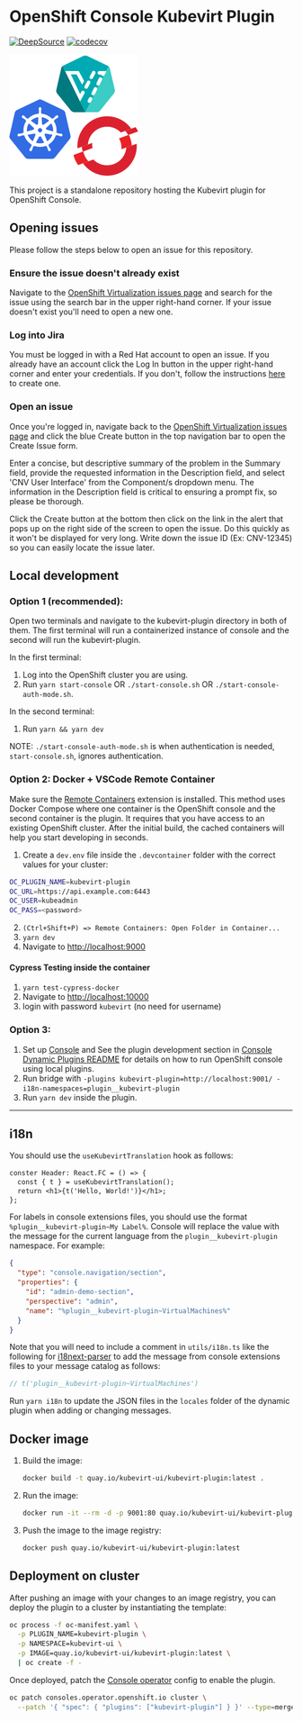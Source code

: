 # OpenShift Console Kubevirt Plugin

[![DeepSource](https://deepsource.io/gh/kubevirt-ui/kubevirt-plugin.svg/?label=active+issues&show_trend=true&token=EL0lOflk4suZx1hYxP2bbqPP)](https://deepsource.io/gh/kubevirt-ui/kubevirt-plugin/?ref=repository-badge)
[![codecov](https://codecov.io/gh/kubevirt-ui/kubevirt-plugin/branch/main/graph/badge.svg?token=W9I1PI7C4O)](https://codecov.io/gh/kubevirt-ui/kubevirt-plugin)

![alt kubevirt ui logos](https://raw.githubusercontent.com/kubevirt-ui/kubevirt-plugin/main/images/logos.png)

This project is a standalone repository hosting the Kubevirt plugin
for OpenShift Console.

## Opening issues

Please follow the steps below to open an issue for this repository.

### Ensure the issue doesn't already exist

Navigate to the [OpenShift Virtualization issues page](https://issues.redhat.com/projects/CNV/issues) and search for the issue using the search bar in the upper right-hand corner. If your issue doesn't exist you'll need to open a new one.

### Log into Jira

You must be logged in with a Red Hat account to open an issue. If you already have an account click the Log In button in the upper right-hand corner and enter your credentials. If you don't, follow the instructions [here](https://access.redhat.com/articles/5832311) to create one.

### Open an issue

Once you're logged in, navigate back to the [OpenShift Virtualization issues page](https://issues.redhat.com/projects/CNV/issues) and click the blue Create button in the top navigation bar to open the Create Issue form.

Enter a concise, but descriptive summary of the problem in the Summary field, provide the requested information in the Description field, and select 'CNV User Interface' from the Component/s dropdown menu. The information in the Description field is critical to ensuring a prompt fix, so please be thorough.

Click the Create button at the bottom then click on the link in the alert that pops up on the right side of the screen to open the issue. Do this quickly as it won't be displayed for very long. Write down the issue ID (Ex: CNV-12345) so you can easily locate the issue later.

## Local development

### Option 1 (recommended):

Open two terminals and navigate to the kubevirt-plugin directory in both of them. The first terminal will run a containerized instance of console and the second will run the kubevirt-plugin.

In the first terminal:

1. Log into the OpenShift cluster you are using.
2. Run `yarn start-console` OR `./start-console.sh` OR `./start-console-auth-mode.sh`.

In the second terminal:

1. Run `yarn && yarn dev`

NOTE: `./start-console-auth-mode.sh` is when authentication is needed, `start-console.sh`, ignores authentication.

### Option 2: Docker + VSCode Remote Container

Make sure the [Remote Containers](https://marketplace.visualstudio.com/items?itemName=ms-vscode-remote.remote-containers)
extension is installed. This method uses Docker Compose where one container is
the OpenShift console and the second container is the plugin. It requires that
you have access to an existing OpenShift cluster. After the initial build, the
cached containers will help you start developing in seconds.

1. Create a `dev.env` file inside the `.devcontainer` folder with the correct values for your cluster:

```bash
OC_PLUGIN_NAME=kubevirt-plugin
OC_URL=https://api.example.com:6443
OC_USER=kubeadmin
OC_PASS=<password>
```

2. `(Ctrl+Shift+P) => Remote Containers: Open Folder in Container...`
3. `yarn dev`
4. Navigate to <http://localhost:9000>

#### Cypress Testing inside the container

1. `yarn test-cypress-docker`
2. Navigate to <http://localhost:10000>
3. login with password `kubevirt` (no need for username)

### Option 3:

1. Set up [Console](https://github.com/openshift/console) and See the plugin development section in [Console Dynamic Plugins README](https://github.com/openshift/console/blob/master/frontend/packages/console-dynamic-plugin-sdk/README.md) for details on how to run OpenShift console using local plugins.
2. Run bridge with `-plugins kubevirt-plugin=http://localhost:9001/ -i18n-namespaces=plugin__kubevirt-plugin`
3. Run `yarn dev` inside the plugin.

---

## i18n

You should use the `useKubevirtTranslation` hook as follows:

```tsx
conster Header: React.FC = () => {
  const { t } = useKubevirtTranslation();
  return <h1>{t('Hello, World!')}</h1>;
};
```

For labels in console extensions files, you should use the format
`%plugin__kubevirt-plugin~My Label%`. Console will replace the value with
the message for the current language from the `plugin__kubevirt-plugin`
namespace. For example:

```json
{
  "type": "console.navigation/section",
  "properties": {
    "id": "admin-demo-section",
    "perspective": "admin",
    "name": "%plugin__kubevirt-plugin~VirtualMachines%"
  }
}
```

Note that you will need to include a comment in `utils/i18n.ts` like the
following for [i18next-parser](https://github.com/i18next/i18next-parser) to
add the message from console extensions files to your message catalog as follows:

```ts
// t('plugin__kubevirt-plugin~VirtualMachines')
```

Run `yarn i18n` to update the JSON files in the `locales` folder of the
dynamic plugin when adding or changing messages.

## Docker image

1. Build the image:
   ```sh
   docker build -t quay.io/kubevirt-ui/kubevirt-plugin:latest .
   ```
2. Run the image:
   ```sh
   docker run -it --rm -d -p 9001:80 quay.io/kubevirt-ui/kubevirt-plugin:latest
   ```
3. Push the image to the image registry:
   ```sh
   docker push quay.io/kubevirt-ui/kubevirt-plugin:latest
   ```

## Deployment on cluster

After pushing an image with your changes to an image registry, you can deploy
the plugin to a cluster by instantiating the template:

```sh
oc process -f oc-manifest.yaml \
  -p PLUGIN_NAME=kubevirt-plugin \
  -p NAMESPACE=kubevirt-ui \
  -p IMAGE=quay.io/kubevirt-ui/kubevirt-plugin:latest \
  | oc create -f -
```

Once deployed, patch the
[Console operator](https://github.com/openshift/console-operator)
config to enable the plugin.

```sh
oc patch consoles.operator.openshift.io cluster \
  --patch '{ "spec": { "plugins": ["kubevirt-plugin"] } }' --type=merge
```
